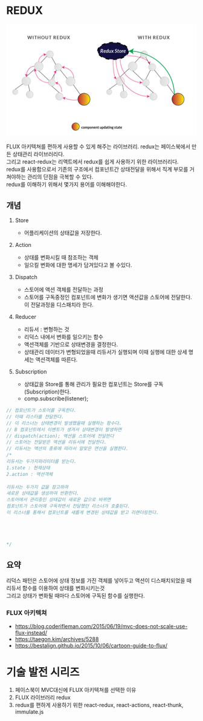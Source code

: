 # REDUX

![](../resource/img/redux.png)

FLUX 아키텍쳐를 편하게 사용할 수 있게 해주는 라이브러리.
redux는 페이스북에서 만든 상태관리 라이브러리다.<br>
그리고 react-redux는 리액트에서 redux를 쉽게 사용하기 위한 라이브러리다.<br>
redux를 사용함으로서 기존의 구조에서 컴포넌트간 상태전달을 위해서 직계 부모를 거쳐야하는 관리의 단점을 극복할 수 있다.<br>
redux를 이해하기 위해서 몇가지 용어를 이해해야한다.<br>


## 개념

1. Store
    - 어플리케이션의 상태값을 저장한다.

2. Action
    - 상태를 변화시킬 때 참조하는 객체
    - 일으킬 변화에 대한 명세가 담겨있다고 볼 수있다.

3. Dispatch
    - 스토어에 액션 객체를 전달하는 과정
    - 스토어를 구독중정인 컴포넌트에 변화가 생기면 액션값을 스토어에 전달한다. 이 전달과정을 디스패치라 한다.

4. Reducer
    - 리듀서 : 변형하는 것
    - 리덕스 내에서 변화를 일으키는 함수
    - 액션객체를 기반으로 상태변경을 결정한다.
    - 상태관리 데이터가 변형되었을때 리듀서가 실행되며 이때 실행에 대한 상세 명세는 액션객체를 따른다.

5. Subscription
    - 상태값을 Store를 통해 관리가 필요한 컴포넌트는
    Store를 구독(Subscription)한다.
    - comp.subscribe(listener);

~~~ js
// 컴포넌트가 스토어를 구독한다.
// 이때 리스터를 전달한다.
// 이 리스너는 상태변경이 발생했을때 실행하는 함수다.
// B 컴포넌트에서 이벤트가 생겨서 상태변경이 발생하면
// dispatch(action); 액션을 스토어에 전달한다
// 스토어는 전달받은 액션을 리듀서에 전달한다.
// 리듀서는 액션의 종류에 따라서 알맞은 연산을 실행한다.
/*
리듀서는 두가지파라미터를 받는다.
1.state : 현재상태
2.action : 액션객체

리듀서는 두가지 값을 참고하여
새로운 상태값을 생성하여 반환한다.
스토어에서 관리중인 상태값이 새로운 값으로 바뀌면
컴포넌트가 스토어에 구독하면서 전달했던 리스너가 호출된다.
이 리스너를 통해서 컴포넌트를 새롭게 변경된 상태값을 받고 리랜더링한다.




*/

~~~
   
## 요약
리덕스 패턴은 스토어에 상태 정보를 가진 객체를 넣어두고 액션이 디스패치되었을 때<br> 리듀서 함수를 이용하여 상태를 변화시키는것<br> 
그리고 상태가 변화될 때마다 스토어에 구독된 함수를 실행한다.<br> 




### FLUX 아키텍쳐

- https://blog.coderifleman.com/2015/06/19/mvc-does-not-scale-use-flux-instead/
- https://taegon.kim/archives/5288
- https://bestalign.github.io/2015/10/06/cartoon-guide-to-flux/


# 기술 발전 시리즈

1. 페이스북이 MVC대신에 FLUX 아키텍쳐를 선택한 이유
2. FLUX 라이브러리 redux
3. redux를 편하게 사용하기 위한 react-redux, react-actions, react-thunk, immulate.js